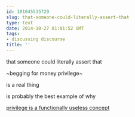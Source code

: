 ```yaml
---
id: 101045535729
slug: that-someone-could-literally-assert-that
type: text
date: 2014-10-27 01:01:52 GMT
tags:
- discussing discourse
title: ''
---
```

<p>that someone could literally assert that</p>

<p>~begging for money privilege~</p>

<p>is a real thing</p>

<p>is probably the best example of why</p>

<p><a href="http://b.binaohan.org/blog/on-privilege-as-a-functionally-useless-concept/">privilege is a functionally useless concept</a></p>